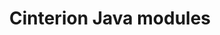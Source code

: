---
title: Cinterion Java modules
layout: bundle
image: '/guides/images/devices/device-list/cinterion_iot_module.jpg'
---